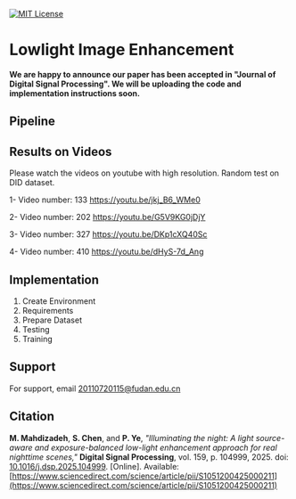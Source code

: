 


[![MIT License](https://img.shields.io/badge/License-MIT-green.svg)](https://choosealicense.com/licenses/mit/)



# Lowlight Image Enhancement 

**We are happy to announce our paper has been accepted in "Journal of Digital Signal Processing". We will be uploading the code and implementation instructions soon.**


## Pipeline

## Results on Videos
Please watch the videos on youtube with high resolution.
Random test on DID dataset.

1- Video number: 133
https://youtu.be/jkj_B6_WMe0

2- Video number: 202
https://youtu.be/G5V9KG0jDjY

3- Video number: 327
https://youtu.be/DKp1cXQ40Sc

4- Video number: 410
https://youtu.be/dHyS-7d_Ang
## Implementation 
1. Create Environment
2. Requirements
3. Prepare Dataset
4. Testing
5. Training

## Support

For support, email 20110720115@fudan.edu.cn


## Citation
**M. Mahdizadeh**, **S. Chen**, and **P. Ye**, _"Illuminating the night: A light source-aware and exposure-balanced low-light enhancement approach for real nighttime scenes,"_ **Digital Signal Processing**, vol. 159, p. 104999, 2025. doi: [10.1016/j.dsp.2025.104999](https://doi.org/10.1016/j.dsp.2025.104999). [Online]. Available: [https://www.sciencedirect.com/science/article/pii/S1051200425000211](https://www.sciencedirect.com/science/article/pii/S1051200425000211)




